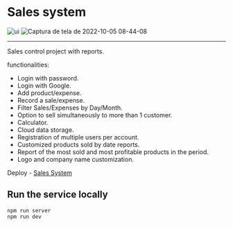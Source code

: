 
# Sales system

![ui](https://user-images.githubusercontent.com/91347380/193968242-5dc652ab-6330-4a8d-8983-b5fb6ab380bc.png)
![Captura de tela de 2022-10-05 08-44-08](https://user-images.githubusercontent.com/91347380/194063185-2b1536b4-636a-4185-884d-0291cd2238a3.png)

---


Sales control project with reports.

 functionalities:

* Login with password.
* Login with Google.
* Add product/expense.
* Record a sale/expense.
* Filter Sales/Expenses by Day/Month.
* Option to sell simultaneously to more than 1 customer.
* Calculator.
* Cloud data storage.
* Registration of multiple users per account.
* Customized products sold by date reports.
* Report of the most sold and most profitable products in the period.
* Logo and company name customization.


Deploy - [Sales System](https://trembao.herokuapp.com/)

## Run the service locally
    npm run server
    npm run dev
    
